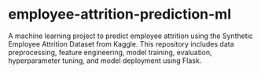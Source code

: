 # employee-attrition-prediction-ml
A machine learning project to predict employee attrition using the Synthetic Employee Attrition Dataset from Kaggle. This repository includes data preprocessing, feature engineering, model training, evaluation, hyperparameter tuning, and model deployment using Flask.
